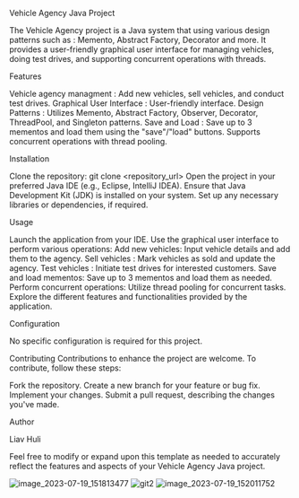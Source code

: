 Vehicle Agency Java Project

The Vehicle Agency project is a Java system that using various design patterns such as : Memento, Abstract Factory, Decorator and more.
It provides a user-friendly graphical user interface for managing vehicles, doing test drives, and supporting concurrent operations with threads.


Features

Vehicle agency managment : Add new vehicles, sell vehicles, and conduct test drives.
Graphical User Interface : User-friendly interface.
Design Patterns : Utilizes Memento, Abstract Factory, Observer, Decorator, ThreadPool, and Singleton patterns.
Save and Load : Save up to 3 mementos and load them using the "save"/"load" buttons.
Supports concurrent operations with thread pooling.

Installation

Clone the repository: git clone <repository_url>
Open the project in your preferred Java IDE (e.g., Eclipse, IntelliJ IDEA).
Ensure that Java Development Kit (JDK) is installed on your system.
Set up any necessary libraries or dependencies, if required.

Usage

Launch the application from your IDE.
Use the graphical user interface to perform various operations:
Add new vehicles: Input vehicle details and add them to the agency.
Sell vehicles : Mark vehicles as sold and update the agency.
Test vehicles : Initiate test drives for interested customers.
Save and load mementos: Save up to 3 mementos and load them as needed.
Perform concurrent operations: Utilize thread pooling for concurrent tasks.
Explore the different features and functionalities provided by the application.

Configuration

No specific configuration is required for this project.

Contributing
Contributions to enhance the project are welcome. To contribute, follow these steps:

Fork the repository.
Create a new branch for your feature or bug fix.
Implement your changes.
Submit a pull request, describing the changes you've made.

Author

Liav Huli

Feel free to modify or expand upon this template as needed to accurately reflect the features and aspects of your Vehicle Agency Java project.

![image_2023-07-19_151813477](https://github.com/liavjulio/Car-agency---Java/assets/117514706/a9816dec-43bb-4f8e-9ef6-e8bc8813b213)
![git2](https://github.com/liavjulio/Car-agency---Java/assets/117514706/7c5e761f-a6d9-45da-a51b-f16993a6eb5c)
![image_2023-07-19_152011752](https://github.com/liavjulio/Car-agency---Java/assets/117514706/5381de36-5b61-4376-9cd8-b03853f6f7b6)

